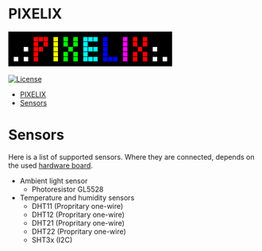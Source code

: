 # PIXELIX
![PIXELIX](./images/LogoBlack.png)

[![License](https://img.shields.io/badge/license-MIT-blue.svg)](http://choosealicense.com/licenses/mit/)

- [PIXELIX](#pixelix)
- [Sensors](#sensors)

# Sensors
Here is a list of supported sensors. Where they are connected, depends on the used [hardware board](BOARDS.md).

* Ambient light sensor
  * Photoresistor GL5528
* Temperature and humidity sensors
  * DHT11 (Propritary one-wire)
  * DHT12 (Propritary one-wire)
  * DHT21 (Propritary one-wire)
  * DHT22 (Propritary one-wire)
  * SHT3x (I2C)
